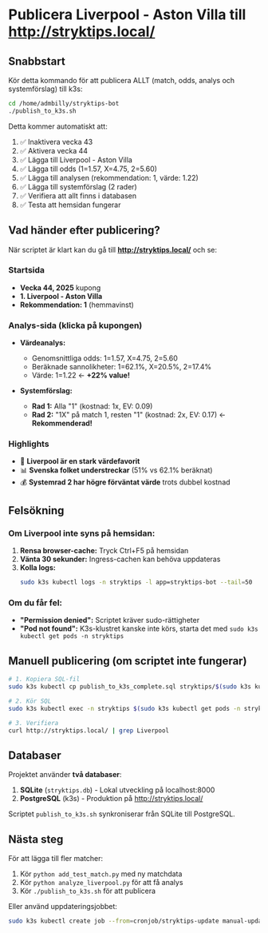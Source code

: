 # Publicera Liverpool - Aston Villa till http://stryktips.local/

## Snabbstart

Kör detta kommando för att publicera ALLT (match, odds, analys och systemförslag) till k3s:

```bash
cd /home/admbilly/stryktips-bot
./publish_to_k3s.sh
```

Detta kommer automatiskt att:
1. ✅ Inaktivera vecka 43
2. ✅ Aktivera vecka 44
3. ✅ Lägga till Liverpool - Aston Villa
4. ✅ Lägga till odds (1=1.57, X=4.75, 2=5.60)
5. ✅ Lägga till analysen (rekommendation: 1, värde: 1.22)
6. ✅ Lägga till systemförslag (2 rader)
7. ✅ Verifiera att allt finns i databasen
8. ✅ Testa att hemsidan fungerar

## Vad händer efter publicering?

När scriptet är klart kan du gå till **http://stryktips.local/** och se:

### Startsida
- **Vecka 44, 2025** kupong
- **1. Liverpool - Aston Villa**
- **Rekommendation: 1** (hemmavinst)

### Analys-sida (klicka på kupongen)
- **Värdeanalys:**
  - Genomsnittliga odds: 1=1.57, X=4.75, 2=5.60
  - Beräknade sannolikheter: 1=62.1%, X=20.5%, 2=17.4%
  - Värde: 1=1.22 ← **+22% value!**

- **Systemförslag:**
  - **Rad 1:** Alla "1" (kostnad: 1x, EV: 0.09)
  - **Rad 2:** "1X" på match 1, resten "1" (kostnad: 2x, EV: 0.17) ← **Rekommenderad!**

### Highlights
- 🎯 **Liverpool är en stark värdefavorit**
- 📊 **Svenska folket understreckar** (51% vs 62.1% beräknat)
- 💰 **Systemrad 2 har högre förväntat värde** trots dubbel kostnad

## Felsökning

### Om Liverpool inte syns på hemsidan:
1. **Rensa browser-cache:** Tryck Ctrl+F5 på hemsidan
2. **Vänta 30 sekunder:** Ingress-cachen kan behöva uppdateras
3. **Kolla logs:**
   ```bash
   sudo k3s kubectl logs -n stryktips -l app=stryktips-bot --tail=50
   ```

### Om du får fel:
- **"Permission denied":** Scriptet kräver sudo-rättigheter
- **"Pod not found":** K3s-klustret kanske inte körs, starta det med `sudo k3s kubectl get pods -n stryktips`

## Manuell publicering (om scriptet inte fungerar)

```bash
# 1. Kopiera SQL-fil
sudo k3s kubectl cp publish_to_k3s_complete.sql stryktips/$(sudo k3s kubectl get pods -n stryktips -l app=postgres -o jsonpath='{.items[0].metadata.name}'):/tmp/publish_complete.sql

# 2. Kör SQL
sudo k3s kubectl exec -n stryktips $(sudo k3s kubectl get pods -n stryktips -l app=postgres -o jsonpath='{.items[0].metadata.name}') -- psql -U stryktips -d stryktips -f /tmp/publish_complete.sql

# 3. Verifiera
curl http://stryktips.local/ | grep Liverpool
```

## Databaser

Projektet använder **två databaser**:

1. **SQLite** (`stryktips.db`) - Lokal utveckling på localhost:8000
2. **PostgreSQL** (k3s) - Produktion på http://stryktips.local/

Scriptet `publish_to_k3s.sh` synkroniserar från SQLite till PostgreSQL.

## Nästa steg

För att lägga till fler matcher:
1. Kör `python add_test_match.py` med ny matchdata
2. Kör `python analyze_liverpool.py` för att få analys
3. Kör `./publish_to_k3s.sh` för att publicera

Eller använd uppdateringsjobbet:
```bash
sudo k3s kubectl create job --from=cronjob/stryktips-update manual-update-$(date +%s) -n stryktips
```
